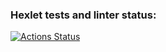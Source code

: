 ### Hexlet tests and linter status:
[![Actions Status](https://github.com/SadLaboka/python-project-lvl2/workflows/hexlet-check/badge.svg)](https://github.com/SadLaboka/python-project-lvl2/actions)